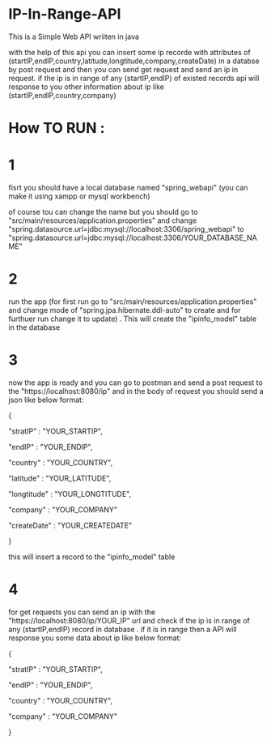 # IP-In-Range-API
This is a Simple Web API wriiten in java

with the help of this api you can insert some ip recorde with attributes of (startIP,endIP,country,latitude,longtitude,company,createDate) in a databse by
post request and then you can send get request and send an ip in request.
if the ip is in range of any (startIP,endIP) of existed records api will response to you other information about ip like (startIP,endIP,country,company)


# How TO RUN :

# 1
fisrt you should have a local database named "spring_webapi" (you can make it using xampp or mysql workbench)

of course tou can change the name but you should go to "src/main/resources/application.properties" and change "spring.datasource.url=jdbc:mysql://localhost:3306/spring_webapi"
to "spring.datasource.url=jdbc:mysql://localhost:3306/YOUR_DATABASE_NAME"

# 2
run the app (for first run go to "src/main/resources/application.properties" and change mode of "spring.jpa.hibernate.ddl-auto" to create and for furthuer run change it to update) . This will create the "ipinfo_model" table in the database

# 3
now the app is ready and you can go to postman and send a post request to the "https://localhost:8080/ip" and in the body of request you should send a json like below format:

{

  "stratIP" : "YOUR_STARTIP",
  
  "endIP" : "YOUR_ENDIP",
  
  "country" : "YOUR_COUNTRY",
  
  "latitude" : "YOUR_LATITUDE",
  
  "longtitude" : "YOUR_LONGTITUDE",
  
  "company" : "YOUR_COMPANY"
  
  "createDate" : "YOUR_CREATEDATE"
  
}

this will insert a record to the "ipinfo_model" table

# 4
for get requests you can send an ip with the "https://localhost:8080/ip/YOUR_IP" url and check if the ip is in range of any (startIP,endIP) record in database . if it is in range then a API will response you some data about ip like below format:

{

  "stratIP" : "YOUR_STARTIP",
  
  "endIP" : "YOUR_ENDIP",
  
  "country" : "YOUR_COUNTRY",
  
  "company" : "YOUR_COMPANY"
  
}
